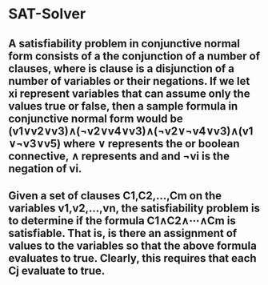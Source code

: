 # SAT-Solver
## A satisfiability problem in conjunctive normal form consists of a the conjunction of a number of clauses, where is clause is a disjunction of a number of variables or their negations. If we let xi represent variables that can assume only the values true or false, then a sample formula in conjunctive normal form would be (v1∨v2∨v3)∧(¬v2∨v4∨v3)∧(¬v2∨¬v4∨v3)∧(v1∨¬v3∨v5) where ∨ represents the or boolean connective, ∧ represents and and ¬vi is the negation of vi.
## Given a set of clauses C1,C2,…,Cm on the variables v1,v2,…,vn, the satisfiability problem is to determine if the formula C1∧C2∧⋯∧Cm is satisfiable. That is, is there an assignment of values to the variables so that the above formula evaluates to true. Clearly, this requires that each Cj evaluate to true.
